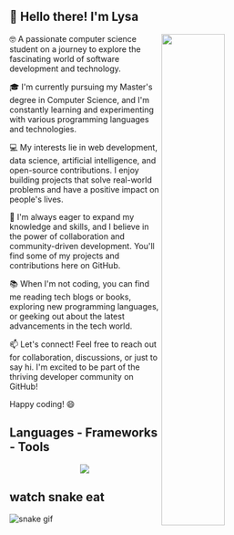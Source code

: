 ## 👋 Hello there! I'm Lysa
<img align="right" width="47%" src="https://github-readme-stats.vercel.app/api/top-langs/?username=laysa66&layout=donut" />

🤓 A passionate computer science student on a journey to explore the fascinating world of software development and technology.

🎓 I'm currently pursuing my Master's degree in Computer Science, and I'm constantly learning and experimenting with various programming languages and technologies.

💻 My interests lie in web development, data science, artificial intelligence, and open-source contributions. I enjoy building projects that solve real-world problems and have a positive impact on people's lives.

🚀 I'm always eager to expand my knowledge and skills, and I believe in the power of collaboration and community-driven development. You'll find some of my projects and contributions here on GitHub.

📚 When I'm not coding, you can find me reading tech blogs or books, exploring new programming languages, or geeking out about the latest advancements in the tech world.

📫 Let's connect! Feel free to reach out for collaboration, discussions, or just to say hi. I'm excited to be part of the thriving developer community on GitHub!

Happy coding! 😄

<h2 align="left"> Languages - Frameworks - Tools </h2>
<div align="center">
  <img  src="https://skillicons.dev/icons?i=github,gitlab,html,css,js,nodejs,py,bootstrap,mysql,flask,java,discord,ocaml,postman " /> <br>

</div>


## watch snake eat 

![snake gif](https://github.com/laysa66/laysa66/blob/output/github-contribution-grid-snake.gif)






